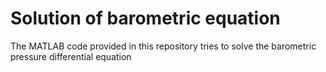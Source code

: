 # Solution of barometric equation

The MATLAB code provided in this repository tries to solve the barometric pressure differential equation



